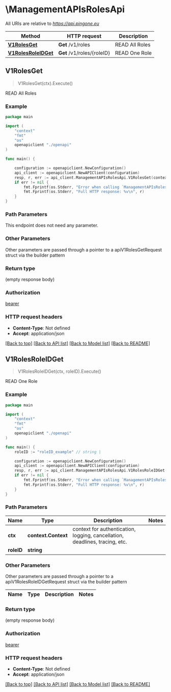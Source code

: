 # \ManagementAPIsRolesApi

All URIs are relative to *https://api.pingone.eu*

Method | HTTP request | Description
------------- | ------------- | -------------
[**V1RolesGet**](ManagementAPIsRolesApi.md#V1RolesGet) | **Get** /v1/roles | READ All Roles
[**V1RolesRoleIDGet**](ManagementAPIsRolesApi.md#V1RolesRoleIDGet) | **Get** /v1/roles/{roleID} | READ One Role



## V1RolesGet

> V1RolesGet(ctx).Execute()

READ All Roles



### Example

```go
package main

import (
    "context"
    "fmt"
    "os"
    openapiclient "./openapi"
)

func main() {

    configuration := openapiclient.NewConfiguration()
    api_client := openapiclient.NewAPIClient(configuration)
    resp, r, err := api_client.ManagementAPIsRolesApi.V1RolesGet(context.Background()).Execute()
    if err != nil {
        fmt.Fprintf(os.Stderr, "Error when calling `ManagementAPIsRolesApi.V1RolesGet``: %v\n", err)
        fmt.Fprintf(os.Stderr, "Full HTTP response: %v\n", r)
    }
}
```

### Path Parameters

This endpoint does not need any parameter.

### Other Parameters

Other parameters are passed through a pointer to a apiV1RolesGetRequest struct via the builder pattern


### Return type

 (empty response body)

### Authorization

[bearer](../README.md#bearer)

### HTTP request headers

- **Content-Type**: Not defined
- **Accept**: application/json

[[Back to top]](#) [[Back to API list]](../README.md#documentation-for-api-endpoints)
[[Back to Model list]](../README.md#documentation-for-models)
[[Back to README]](../README.md)


## V1RolesRoleIDGet

> V1RolesRoleIDGet(ctx, roleID).Execute()

READ One Role



### Example

```go
package main

import (
    "context"
    "fmt"
    "os"
    openapiclient "./openapi"
)

func main() {
    roleID := "roleID_example" // string | 

    configuration := openapiclient.NewConfiguration()
    api_client := openapiclient.NewAPIClient(configuration)
    resp, r, err := api_client.ManagementAPIsRolesApi.V1RolesRoleIDGet(context.Background(), roleID).Execute()
    if err != nil {
        fmt.Fprintf(os.Stderr, "Error when calling `ManagementAPIsRolesApi.V1RolesRoleIDGet``: %v\n", err)
        fmt.Fprintf(os.Stderr, "Full HTTP response: %v\n", r)
    }
}
```

### Path Parameters


Name | Type | Description  | Notes
------------- | ------------- | ------------- | -------------
**ctx** | **context.Context** | context for authentication, logging, cancellation, deadlines, tracing, etc.
**roleID** | **string** |  | 

### Other Parameters

Other parameters are passed through a pointer to a apiV1RolesRoleIDGetRequest struct via the builder pattern


Name | Type | Description  | Notes
------------- | ------------- | ------------- | -------------


### Return type

 (empty response body)

### Authorization

[bearer](../README.md#bearer)

### HTTP request headers

- **Content-Type**: Not defined
- **Accept**: application/json

[[Back to top]](#) [[Back to API list]](../README.md#documentation-for-api-endpoints)
[[Back to Model list]](../README.md#documentation-for-models)
[[Back to README]](../README.md)

